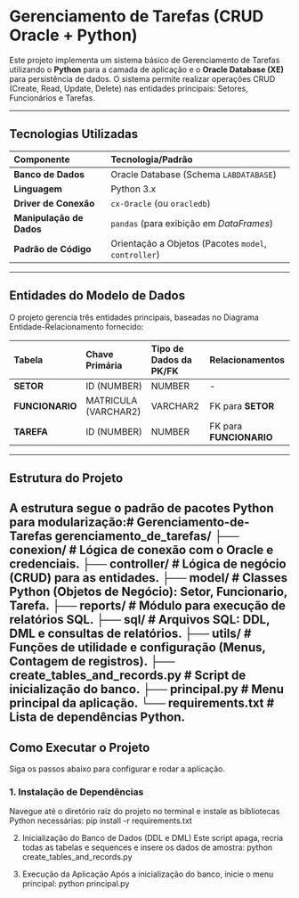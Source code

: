 # Gerenciamento de Tarefas (CRUD Oracle + Python)

Este projeto implementa um sistema básico de Gerenciamento de Tarefas utilizando o **Python** para a camada de aplicação e o **Oracle Database (XE)** para persistência de dados. O sistema permite realizar operações CRUD (Create, Read, Update, Delete) nas entidades principais: Setores, Funcionários e Tarefas.

---

## Tecnologias Utilizadas

| Componente | Tecnologia/Padrão |
| :--- | :--- |
| **Banco de Dados** | Oracle Database (Schema `LABDATABASE`) |
| **Linguagem** | Python 3.x |
| **Driver de Conexão** | `cx-Oracle` (ou `oracledb`) |
| **Manipulação de Dados** | `pandas` (para exibição em *DataFrames*) |
| **Padrão de Código** | Orientação a Objetos (Pacotes `model`, `controller`) |

---

## Entidades do Modelo de Dados

O projeto gerencia três entidades principais, baseadas no Diagrama Entidade-Relacionamento fornecido:

| Tabela | Chave Primária | Tipo de Dados da PK/FK | Relacionamentos |
| :--- | :--- | :--- | :--- |
| **SETOR** | ID (NUMBER) | NUMBER | - |
| **FUNCIONARIO** | MATRICULA (VARCHAR2) | VARCHAR2 | FK para **SETOR** |
| **TAREFA** | ID (NUMBER) | NUMBER | FK para **FUNCIONARIO** |

---

## Estrutura do Projeto

A estrutura segue o padrão de pacotes Python para modularização:# Gerenciamento-de-Tarefas
gerenciamento_de_tarefas/ ├── conexion/ # Lógica de conexão com o Oracle e credenciais. ├── controller/ # Lógica de negócio (CRUD) para as entidades. ├── model/ # Classes Python (Objetos de Negócio): Setor, Funcionario, Tarefa. ├── reports/ # Módulo para execução de relatórios SQL. ├── sql/ # Arquivos SQL: DDL, DML e consultas de relatórios. ├── utils/ # Funções de utilidade e configuração (Menus, Contagem de registros). ├── create_tables_and_records.py # Script de inicialização do banco. ├── principal.py # Menu principal da aplicação. └── requirements.txt # Lista de dependências Python.
---

## Como Executar o Projeto

Siga os passos abaixo para configurar e rodar a aplicação.

### 1. Instalação de Dependências

Navegue até o diretório raiz do projeto no terminal e instale as bibliotecas Python necessárias:
pip install -r requirements.txt

2. Inicialização do Banco de Dados (DDL e DML)
Este script apaga, recria todas as tabelas e sequences e insere os dados de amostra:
python create_tables_and_records.py

3. Execução da Aplicação
Após a inicialização do banco, inicie o menu principal:
python principal.py
